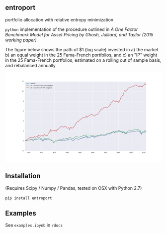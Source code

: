 ## entroport
portfolio allocation with relative entropy minimization

`python` implementation of the procedure outlined in *A One Factor Benchmark Model for Asset Pricing by Ghosh, Julliard, and Taylor (2015 working paper)*


The figure below shows the path of $1 (log scale) invested in a) the market b) an equal weight in the 25 Fama-French portfolios, and c) an "IP" weight in the 25 Fama-French portfolios, estimated on a rolling out of sample basis, and rebalanced annually

![alt tag](plot1.png)

## Installation
(Requires Scipy / Numpy / Pandas, tested on OSX with Python 2.7)

`pip install entroport`

## Examples
See `examples.ipynb` in `/docs`
